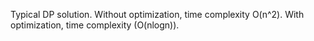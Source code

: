Typical DP solution. 
Without optimization, time complexity O(n^2).
With optimization, time complexity (O(nlogn)).